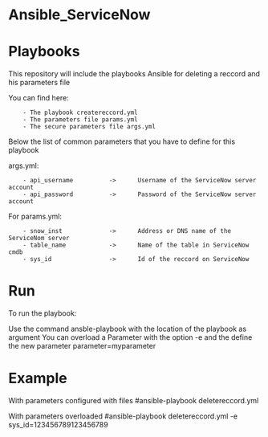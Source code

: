 
# Ansible_ServiceNow

# Playbooks

This repository will include the playbooks Ansible for deleting a reccord and his parameters file

You can find here:

        - The playbook createreccord.yml
        - The parameters file params.yml
        - The secure parameters file args.yml



Below the list of common parameters that you have to define for this playbook

args.yml:

        - api_username          ->      Username of the ServiceNow server account
        - api_password          ->      Password of the ServiceNow server account

For params.yml:

        - snow_inst             ->      Address or DNS name of the ServiceNom server
        - table_name            ->      Name of the table in ServiceNow cmdb
        - sys_id                ->      Id of the reccord on ServiceNow
# Run

To run the playbook:

Use the command ansble-playbook with the location of the playbook as argument
You can overload a Parameter with the option -e and the define the new parameter parameter=myparameter

# Example

With parameters configured with files
#ansible-playbook deletereccord.yml 

With parameters overloaded
#ansible-playbook deletereccord.yml -e sys_id=123456789123456789


